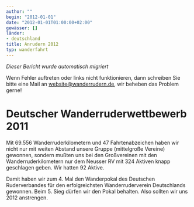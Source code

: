 ```yaml
---
author: ""
begin: "2012-01-01"
date: "2012-01-01T01:00:00+02:00"
gewässer: []
länder:
- deutschland
title: Anrudern 2012
typ: wanderfahrt
---
```



*Dieser Bericht wurde automatisch migriert*

Wenn Fehler auftreten oder links nicht funktionieren, dann schreiben Sie bitte eine Mail an website@wanderrudern.de, wir beheben das Problem gerne!



# Deutscher Wanderruderwettbewerb 2011


Mit 69.556 Wanderruderkilometern und 47 Fahrtenabzeichen haben wir nicht nur mit weiten Abstand unsere Gruppe (mittelgroße Vereine) gewonnen, sondern mußten uns bei den Großvereinen mit den Wanderruderkilometern nur dem Neusser RV mit 324 Aktiven knapp geschlagen geben. Wir hatten 92 Aktive.

Damit haben wir zum 4. Mal den Wanderpokal des Deutschen Ruderverbandes für den erfolgreichsten Wanderruderverein Deutschlands gewonnen. Beim 5. Sieg dürfen wir den Pokal behalten. Also sollten wir uns 2012 anstrengen.